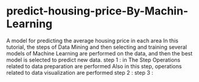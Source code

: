# predict-housing-price-By-Machin-Learning
A model for predicting the average housing price in each area
In this tutorial, the steps of Data Mining and then selecting and training several models of Machine Learning are performed on the data, and then the best model is selected to predict new data.
step 1 : in The Step Operations related to data preparation are performed 
Also in this step, operations related to data visualization are performed 
step 2 :
step 3 : 
